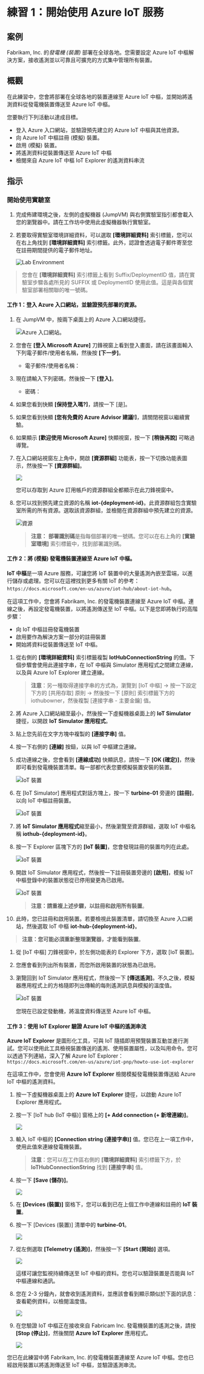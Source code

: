# 練習 1：開始使用 Azure IoT 服務

## 案例

Fabrikam, Inc. 的*發電機 (裝置)* 部署在全球各地。您需要設定 Azure IoT 中樞解決方案，接收遙測並以可靠且可擴充的方式集中管理所有裝置。

## 概觀

在此練習中，您會將部署在全球各地的裝置連線至 Azure IoT 中樞，並開始將遙測資料從發電機裝置傳送至 Azure IoT 中樞。

您要執行下列活動以達成目標。

* 登入 Azure 入口網站，並驗證預先建立的 Azure IoT 中樞與其他資源。 
* 向 Azure IoT 中樞註冊 (模擬) 裝置。
* 啟用 (模擬) 裝置。
* 將遙測資料從裝置傳送至 Azure IoT 中樞
* 檢閱來自 Azure IoT 中樞 IoT Explorer 的遙測資料串流

## 指示

### 開始使用實驗室

1. 完成佈建環境之後，左側的虛擬機器 (JumpVM) 與右側實驗室指引都會載入您的瀏覽器中。請在工作坊中使用此虛擬機器執行實驗室。

1. 若要取得實驗室環境詳細資料，可以選取 **[環境詳細資料]** 索引標籤，您可以在右上角找到 **[環境詳細資料]** 索引標籤。此外，認證會透過電子郵件寄至您在註冊期間提供的電子郵件地址。

   ![](media/lab_details.png "Lab Environment")

 > 您會在 **[環境詳細資料]** 索引標籤上看到 Suffix/DeploymentID 值，請在實驗室步驟各處所見的 SUFFIX 或 DeploymentID 使用此值。這是與各個實驗室部署相關聯的唯一號碼。 
 
#### 工作 1：登入 Azure 入口網站，並驗證預先部署的資源。

1. 在 JumpVM 中，按兩下桌面上的 Azure 入口網站捷徑。

   ![Azure 入口網站。](media/azureportal.png)  

1. 您會在 **[登入 Microsoft Azure]** 刀鋒視窗上看到登入畫面，請在該畫面輸入下列電子郵件/使用者名稱，然後按 **[下一步]**。 
   * 電子郵件/使用者名稱：<inject key="AzureAdUserEmail"></inject>

1. 現在請輸入下列密碼，然後按一下 **[登入]**。
   * 密碼：<inject key="AzureAdUserPassword"></inject>

1. 如果您看到快顯 **[保持登入嗎?]**，請按一下 [是]。

1. 如果您看到快顯 **[您有免費的 Azure Advisor 建議!]**，請關閉視窗以繼續實驗。

1. 如果顯示 **[歡迎使用 Microsoft Azure]** 快顯視窗，按一下 **[稍後再說]** 可略過導覽。
   
1. 在入口網站視窗左上角中，開啟 **[資源群組]** 功能表，按一下切換功能表圖示，然後按一下 **[資源群組]**。

   ![](media/hamburger.png)

   您可以存取到 Azure 訂用帳戶的資源群組全都顯示在此刀鋒視窗中。

1. 您可以找到預先建立資源的名稱 **iot-{deployment-id}**。此資源群組包含實驗室所需的所有資源。選取該資源群組，並檢閱在資源群組中預先建立的資源。 

   ![資源](media/resourcegroup.png)  

   > **注意：** **部署識別碼**是指每個部署的唯一號碼。您可以在右上角的 **[實驗室環境]** 索引標籤中，找到部署識別碼。
    
#### 工作 2：將 (模擬) 發電機裝置連線至 Azure IoT 中樞。

**IoT 中樞**是一項 Azure 服務，可讓您將 IoT 裝置中的大量遙測內嵌至雲端，以進行儲存或處理。您可以在這裡找到更多有關 IoT 的參考：```https://docs.microsoft.com/en-us/azure/iot-hub/about-iot-hub```。

在這項工作中，您會將 Fabrikam, Inc. 的發電機裝置連線至 Azure IoT 中樞。連線之後，再設定發電機裝置，以將遙測傳送至 IoT 中樞。以下是您即將執行的高階步驟：

   * 向 IoT 中樞註冊發電機裝置
   * 啟用要作為解決方案一部分的註冊裝置
   * 開始將資料從裝置傳送至 IoT 中樞。


1. 從右側的 **[環境詳細資料]** 索引標籤複製 **IotHubConnectionString** 的值。下個步驟會使用此連接字串，在 IoT 中樞與 Simulator 應用程式之間建立連線，以及與 Azure IoT Explorer 建立連線。

    > **注意**：另一種取得連接字串的方式為，瀏覽到 [IoT 中樞] -> 按一下設定下方的 [共用存取] 原則 -> 然後按一下 [原則] 索引標籤下方的 iothubowner，然後複製 [連接字串 - 主要金鑰] 值。

1. 將 Azure 入口網站縮至最小，然後按一下虛擬機器桌面上的 **IoT Simulator** 捷徑，以開啟 **IoT Simulator 應用程式**。 

1. 貼上您先前在文字方塊中複製的 **[連接字串]** 值。

1. 按一下右側的 **[連線]** 按鈕，以與 IoT 中樞建立連線。

1. 成功連線之後，您會看到 **[連線成功]** 快顯訊息，請按一下 **[OK (確定)]**，然後即可看到發電機裝置清單。每一部都代表您要模擬裝置安裝的裝置。

   ![IoT 裝置](media/connect.png)
   
1. 在 [IoT Simulator] 應用程式對話方塊上，按一下 **turbine-01** 旁邊的 **[註冊]**，以向 IoT 中樞註冊裝置。

   ![IoT 裝置](media/register.png)

1. 將 **IoT Simulator 應用程式**縮至最小，然後瀏覽至資源群組，選取 IoT 中樞名稱 **iothub-{deployment-id}**。

1. 按一下 Explorer 區塊下方的 **[IoT 裝置]**，您會發現註冊的裝置均列在此處。
 
   ![IoT 裝置](media/iotdevice02.png)

1. 開啟 IoT Simulator 應用程式，然後按一下註冊裝置旁邊的 **[啟用]**，模擬 IoT 中樞登錄中的裝置狀態從已停用變更為已啟用。

   ![IoT 裝置](media/iotdevice01.png)

   > **注意：請重複上述步驟，以註冊和啟用所有裝置**。 
                  
1. 此時，您已註冊和啟用裝置。若要檢視此裝置清單，請切換至 Azure 入口網站，然後選取 IoT 中樞 **iot-hub-{deployment-id}**。

  > **注意：您可能必須重新整理瀏覽器，才能看到裝置**。 

1. 從 [IoT 中樞] 刀鋒視窗中，於左側功能表的 Explorer 下方，選取 [IoT 裝置]。

1. 您應會看到列出所有裝置，而您所啟用裝置的狀態為已啟用。

1. 瀏覽回到 IoT Simulator 應用程式，然後按一下 **[傳送遙測]**。不久之後，模擬器應用程式上的方格隨即列出傳輸的每則遙測訊息與模擬的溫度值。

   ![IoT 裝置](media/sendtelemetry1.png)
   
   您現在已設定發動機，將溫度資料傳送至 Azure IoT 中樞。 
   
#### 工作 3：使用 IoT Explorer 驗證 Azure IoT 中樞的遙測串流

**Azure IoT Explorer** 是圖形化工具，可與 IoT 隨插即用預覽裝置互動並進行測試。您可以使用此工具檢視裝置傳送的遙測、使用裝置屬性，以及叫用命令。您可以透過下列連結，深入了解 Azure IoT Explorer：```https://docs.microsoft.com/en-us/azure/iot-pnp/howto-use-iot-explorer```

在這項工作中，您會使用 **Azure IoT Explorer** 檢閱模擬發電機裝置傳送給 Azure IoT 中樞的遙測資料。

1. 按一下虛擬機器桌面上的 **Azure IoT Explorer** 捷徑，以啟動 Azure IoT Explorer 應用程式。

1. 按一下 [IoT hub (IoT 中樞)] 窗格上的 **[+ Add connection (+ 新增連線)]**。

   ![](media/iot_explorer01.png)

1. 輸入 IoT 中樞的 **[Connection string (連接字串)]** 值。您已在上一項工作中，使用此值來連線發電機裝置。

   > **注意**：您可以在工作區右側的 **[環境詳細資料]** 索引標籤下方，於 **IoTHubConnectionString** 找到 **[連接字串]** 值。
   
1. 按一下 **[Save (儲存)]**。

   ![](media/iot_explorer02.png)

1. 在 **[Devices (裝置)]** 窗格下，您可以看到已在上個工作中連線和註冊的 **IoT 裝置**。

1. 按一下 [Devices (裝置)] 清單中的 **turbine-01**。

   ![](media/iot_explorer03.png)

1. 從左側選取 **[Telemetry (遙測)]**，然後按一下 **[Start (開始)]** 選項。

   ![](media/iot_explorer05.png)

   這樣可讓您監視持續傳送至 IoT 中樞的資料。您也可以驗證裝置是否能與 IoT 中樞連線和通訊。

1. 您在 2-3 分鐘內，就會收到遙測資料，並應該會看到顯示類似於下面的訊息：查看範例資料，以檢閱溫度值。 
    
   ![](media/iotexplorer-06.png)
  
1. 在您驗證 IoT 中樞正在接收來自 Fabricam Inc. 發電機裝置的遙測之後，請按 **[Stop (停止)]**，然後關閉 **Azure IoT Explorer** 應用程式。

   ![](media/iot_explorer07.png)
   
您已在此練習中將 Fabrikam, Inc. 的發電機裝置連線至 Azure IoT 中樞。您也已經啟用裝置以將遙測傳送至 IoT 中樞，並驗證遙測串流。

